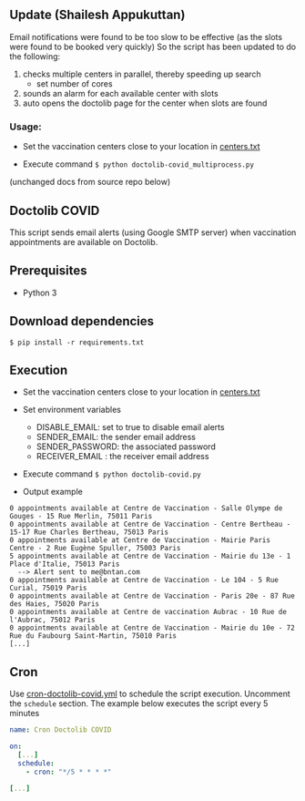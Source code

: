 ## Update (Shailesh Appukuttan)

Email notifications were found to be too slow to be effective (as the slots were found to be booked very quickly)
So the script has been updated to do the following:

1. checks multiple centers in parallel, thereby speeding up search
   - set number of cores
2. sounds an alarm for each available center with slots
3. auto opens the doctolib page for the center when slots are found

### Usage:

- Set the vaccination centers close to your location in [centers.txt](../master/centers.txt)

- Execute command
  `$ python doctolib-covid_multiprocess.py`

(unchanged docs from source repo below)

## Doctolib COVID

This script sends email alerts (using Google SMTP server) when vaccination appointments are available on Doctolib.

## Prerequisites

- Python 3

## Download dependencies

`$ pip install -r requirements.txt`

## Execution

- Set the vaccination centers close to your location in [centers.txt](../master/centers.txt)

- Set environment variables

  - DISABLE_EMAIL: set to true to disable email alerts
  - SENDER_EMAIL: the sender email address
  - SENDER_PASSWORD: the associated password
  - RECEIVER_EMAIL : the receiver email address

- Execute command
  `$ python doctolib-covid.py`

- Output example

```
0 appointments available at Centre de Vaccination - Salle Olympe de Gouges - 15 Rue Merlin, 75011 Paris
0 appointments available at Centre de Vaccination - Centre Bertheau - 15-17 Rue Charles Bertheau, 75013 Paris
0 appointments available at Centre de Vaccination - Mairie Paris Centre - 2 Rue Eugène Spuller, 75003 Paris
5 appointments available at Centre de Vaccination - Mairie du 13e - 1 Place d'Italie, 75013 Paris
  --> Alert sent to me@bntan.com
0 appointments available at Centre de Vaccination - Le 104 - 5 Rue Curial, 75019 Paris
0 appointments available at Centre de Vaccination - Paris 20e - 87 Rue des Haies, 75020 Paris
0 appointments available at Centre de vaccination Aubrac - 10 Rue de l'Aubrac, 75012 Paris
0 appointments available at Centre de Vaccination - Mairie du 10e - 72 Rue du Faubourg Saint-Martin, 75010 Paris
[...]
```

## Cron

Use [cron-doctolib-covid.yml](../master/.github/workflows/cron-doctolib-covid.yml) to schedule the script execution. Uncomment the `schedule` section.
The example below executes the script every 5 minutes

```yaml
name: Cron Doctolib COVID

on:
  [...]
  schedule:
    - cron: "*/5 * * * *"

[...]
```
